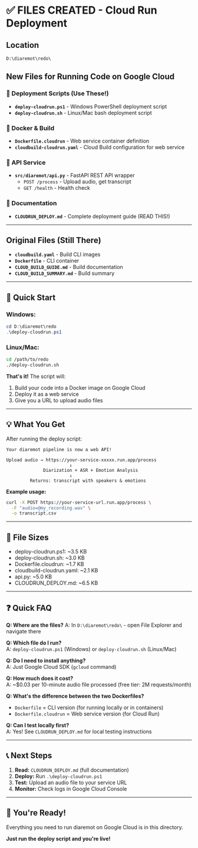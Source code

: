 # ✅ FILES CREATED - Cloud Run Deployment

## Location
`D:\diaremot\redo\`

## New Files for Running Code on Google Cloud

### 🚀 Deployment Scripts (Use These!)
- **`deploy-cloudrun.ps1`** - Windows PowerShell deployment script
- **`deploy-cloudrun.sh`** - Linux/Mac bash deployment script

### 🐳 Docker & Build
- **`Dockerfile.cloudrun`** - Web service container definition
- **`cloudbuild-cloudrun.yaml`** - Cloud Build configuration for web service

### 📡 API Service
- **`src/diaremot/api.py`** - FastAPI REST API wrapper
  - `POST /process` - Upload audio, get transcript
  - `GET /health` - Health check

### 📖 Documentation
- **`CLOUDRUN_DEPLOY.md`** - Complete deployment guide (READ THIS!)

---

## Original Files (Still There)
- **`cloudbuild.yaml`** - Build CLI images
- **`Dockerfile`** - CLI container
- **`CLOUD_BUILD_GUIDE.md`** - Build documentation
- **`CLOUD_BUILD_SUMMARY.md`** - Build summary

---

## 🎯 Quick Start

### Windows:
```powershell
cd D:\diaremot\redo
.\deploy-cloudrun.ps1
```

### Linux/Mac:
```bash
cd /path/to/redo
./deploy-cloudrun.sh
```

**That's it!** The script will:
1. Build your code into a Docker image on Google Cloud
2. Deploy it as a web service
3. Give you a URL to upload audio files

---

## 💡 What You Get

After running the deploy script:

```
Your diaremot pipeline is now a web API!

Upload audio → https://your-service-xxxxx.run.app/process
                        ↓
              Diarization + ASR + Emotion Analysis
                        ↓
         Returns: transcript with speakers & emotions
```

**Example usage:**
```bash
curl -X POST https://your-service-url.run.app/process \
  -F "audio=@my_recording.wav" \
  -o transcript.csv
```

---

## 📂 File Sizes
- deploy-cloudrun.ps1: ~3.5 KB
- deploy-cloudrun.sh: ~3.0 KB
- Dockerfile.cloudrun: ~1.7 KB
- cloudbuild-cloudrun.yaml: ~2.1 KB
- api.py: ~5.0 KB
- CLOUDRUN_DEPLOY.md: ~6.5 KB

---

## ❓ Quick FAQ

**Q: Where are the files?**
A: In `D:\diaremot\redo\` - open File Explorer and navigate there

**Q: Which file do I run?**  
A: `deploy-cloudrun.ps1` (Windows) or `deploy-cloudrun.sh` (Linux/Mac)

**Q: Do I need to install anything?**  
A: Just Google Cloud SDK (`gcloud` command)

**Q: How much does it cost?**  
A: ~$0.03 per 10-minute audio file processed (free tier: 2M requests/month)

**Q: What's the difference between the two Dockerfiles?**  
- `Dockerfile` = CLI version (for running locally or in containers)
- `Dockerfile.cloudrun` = Web service version (for Cloud Run)

**Q: Can I test locally first?**  
A: Yes! See `CLOUDRUN_DEPLOY.md` for local testing instructions

---

## 📞 Next Steps

1. **Read:** `CLOUDRUN_DEPLOY.md` (full documentation)
2. **Deploy:** Run `.\deploy-cloudrun.ps1`
3. **Test:** Upload an audio file to your service URL
4. **Monitor:** Check logs in Google Cloud Console

---

## 🎉 You're Ready!

Everything you need to run diaremot on Google Cloud is in this directory.

**Just run the deploy script and you're live!**

